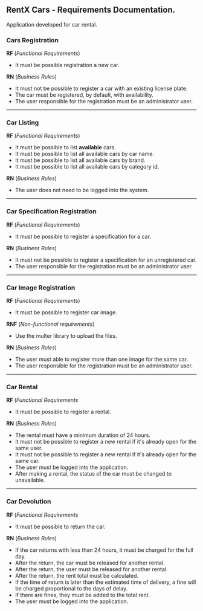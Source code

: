 ## RentX Cars - Requirements Documentation. 

Application developed for car rental. 


### Cars Registration 

**RF** (<i>Functional Requirements</i>)
- It must be possible registration a new car.

**RN** (<i>Business Rules</i>)
- It must not be possible to register a car with an existing license plate.
- The car must be registered, by default, with availability.
- The user responsible for the registration must be an administrator user. 

---


### Car Listing 

**RF** (<i>Functional Requirements</i>)
- It must be possible to list **available** cars. 
- It must be possible to list all available cars by car name.
- It must be possible to list all available cars by brand.
- It must be possible to list all available cars by category id.

**RN** (<i>Business Rules</i>)
- The user does not need to be logged into the system.

---


### Car Specification Registration 

**RF** (<i>Functional Requirements</i>)
- It must be possible to register a specification for a car.

**RN** (<i>Business Rules</i>)
- It must not be possible to register a specification for an unregistered car. 
- The user responsible for the registration must be an administrator user.

---


### Car Image Registration

**RF** (<i>Functional Requirements</i>)
- It must be possible to register car image. 

**RNF** (<i>Non-functional requirements</i>)
- Use the multer library to upload the files. 

**RN** (<i>Business Rules</i>)
- The user must able to register more than one image for the same car. 
- The user responsible for the registration must be an administrator user. 

---


### Car Rental 

**RF** (<i>Functional Requirements</i>
- It must be possible to register a rental. 

**RN** (<i>Business Rules</i>)
- The rental must have a minimum duration of 24 hours. 
- It must not be possible to register a new rental if it's already open for the same user. 
- It must not be possible to register a new rental if it's already open for the same car. 
- The user must be logged into the application.
- After making a rental, the status of the car must be changed to unavailable.

---

### Car Devolution

**RF** (<i>Functional Requirements</i>
- It must be possible to return the car.

**RN** (<i>Business Rules</i>)
- If the car returns with less than 24 hours, it must be charged for the full day.
- After the return, the car must be released for another rental.
- After the return, the user must be released for another rental.
- After the return, the rent total must be calculated.
- If the time of return is later than the estimated time of delivery, a fine will be charged proportional to the days of delay.
- If there are fines, they must be added to the total rent.
- The user must be logged into the application.
